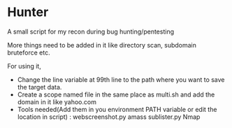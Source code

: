 # Hunter
A small script for my recon during bug hunting/pentesting

More things need to be added in it like directory scan, subdomain bruteforce etc.

For using it,
- Change the line variable at 99th line to the path where you want to save the target data.
- Create a scope named file in the same place as multi.sh and add the domain in it like yahoo.com
- Tools needed(Add them in you environment PATH variable or edit the location in script) : 
  webscreenshot.py
  amass
  sublister.py
  Nmap


